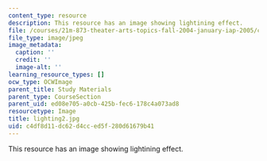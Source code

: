 ```yaml
---
content_type: resource
description: This resource has an image showing lightining effect.
file: /courses/21m-873-theater-arts-topics-fall-2004-january-iap-2005/c4df8d11dc62d4cced5f280d61679b41_lighting2.jpg
file_type: image/jpeg
image_metadata:
  caption: ''
  credit: ''
  image-alt: ''
learning_resource_types: []
ocw_type: OCWImage
parent_title: Study Materials
parent_type: CourseSection
parent_uid: ed08e705-a0cb-425b-fec6-178c4a073ad8
resourcetype: Image
title: lighting2.jpg
uid: c4df8d11-dc62-d4cc-ed5f-280d61679b41
---
```

This resource has an image showing lightining effect.

